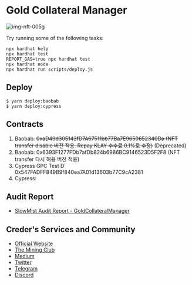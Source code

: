 # Gold Collateral Manager

![img-nft-005g](https://github.com/CrederLabs/Gold-Collateral-Manager/assets/34641838/3b235317-a1ca-4b89-8c69-cadfb3997a25)

Try running some of the following tasks:

```shell
npx hardhat help
npx hardhat test
REPORT_GAS=true npx hardhat test
npx hardhat node
npx hardhat run scripts/deploy.js
```

## Deploy

```
$ yarn deploy:baobab
$ yarn deploy:cypress
```

## Contracts

1. Baobab: ~~0xaD49d305143fD7A67511bb77Ba7E9650652340Da (NFT transfer disable 버전 적용. Repay KLAY 수수료 0.1%로 수정)~~ (Deprecated)
2. Baobab: 0x6393F1277FDb7afDb824b6986BC9146523D5F2F8 (NFT transfer 다시 허용 버전 적용)
2. Cypress GPC Test D: 0x547FADFF849B9f840ea7A01d13603b77C9cA2381 
3. Cypress: 

## Audit Report

- [SlowMist Audit Report - GoldCollateralManager](https://github.com/CrederLabs/audit/blob/main/GoldCollateralManager/SlowMist%20Audit%20Report%20-%20GoldCollateralManager.pdf)

## Creder's Services and Community

- [Official Website](https://www.creder.biz)
- [The Mining Club](https://theminingclub.io)
- [Medium](https://medium.com/@creder2022)
- [Twitter](https://twitter.com/creder_official)
- [Telegram](https://t.me/creder_tg)
- [Discord](https://discord.com/invite/dR6FD4BYNk)